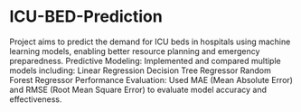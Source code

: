 # ICU-BED-Prediction
Project aims to predict the demand for ICU beds in hospitals using machine learning models, enabling better resource planning and emergency preparedness.
Predictive Modeling: Implemented and compared multiple models including:
Linear Regression
Decision Tree Regressor
Random Forest Regressor
Performance Evaluation: Used MAE (Mean Absolute Error) and RMSE (Root Mean Square Error) to evaluate model accuracy and effectiveness.
